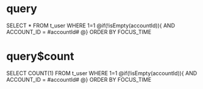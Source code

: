 query
===
SELECT * FROM t_user WHERE 1=1 
@if(!isEmpty(accountId)){
    AND ACCOUNT_ID = #accountId#
@}
ORDER BY FOCUS_TIME

query$count
===
SELECT COUNT(1) FROM t_user WHERE 1=1 
@if(!isEmpty(accountId)){
    AND ACCOUNT_ID = #accountId#
@}
ORDER BY FOCUS_TIME